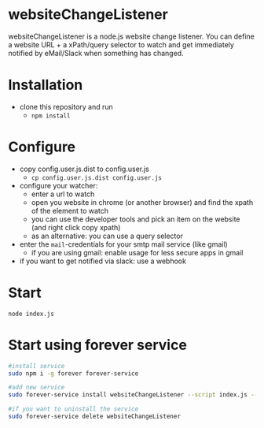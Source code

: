 # websiteChangeListener

websiteChangeListener is a node.js website change listener.
You can define a website URL + a xPath/query selector to watch and get immediately notified by eMail/Slack when something has changed.


# Installation

* clone this repository and run
  * `npm install`

# Configure

* copy config.user.js.dist to config.user.js
  * `cp config.user.js.dist config.user.js`
* configure your watcher:
  * enter a url to watch
  * open you website in chrome (or another browser) and find the xpath of the element to watch
  * you can use the developer tools and pick an item on the website (and right click copy xpath)
  * as an alternative: you can use a query selector
* enter the `mail`-credentials for your smtp mail service (like gmail)
  * if you are using gmail: enable usage for less secure apps in gmail
* if you want to get notified via slack: use a webhook

# Start

```bas
node index.js
```

# Start using forever service

```bash
#install service
sudo npm i -g forever forever-service

#add new service
sudo forever-service install websiteChangeListener --script index.js --noGracefulShutdown --start

#if you want to uninstall the service
sudo forever-service delete websiteChangeListener
```
